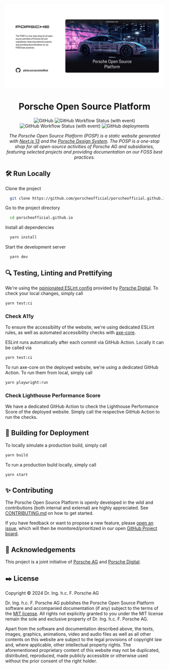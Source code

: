 <div align="center">
  <a target="_blank" rel="noopener noreferrer" href="https://opensource.porsche.com">
    <img src="https://github.com/porscheofficial/porscheofficial.github.io/blob/dd4b80e2eb5bab6c8fd9478220050e9ce6a0217f/src/app/opengraph-image.jpg" alt="" width="600" />
  </a>
  
# Porsche Open Source Platform

![GitHub](https://img.shields.io/github/license/porscheofficial/porscheofficial.github.io)
![GitHub Workflow Status (with event)](https://img.shields.io/github/actions/workflow/status/porscheofficial/porscheofficial.github.io/oso-repolinter.yml?label=OSO%20Repolinter)
![GitHub Workflow Status (with event)](https://img.shields.io/github/actions/workflow/status/porscheofficial/porscheofficial.github.io/e2e-tests.yml?label=End-to-end%20Testing)
![GitHub deployments](https://img.shields.io/github/deployments/porscheofficial/porscheofficial.github.io/github-pages?label=GitHub%20Pages%20Deployment)

_The Porsche Open Source Platform (POSP) is a static website generated with [Next.js 13](https://nextjs.org/) and the [Porsche Design System](https://designsystem.porsche.com/v3/).
The POSP is a one-stop shop for all open-source activities of Porsche AG and subsidiaries, featuring selected projects and providing documentation on our FOSS best practices._

</div>

## 🛠️ Run Locally

Clone the project

```bash
  git clone https://github.com/porscheofficial/porscheofficial.github.io.git
```

Go to the project directory

```bash
  cd porscheofficial.github.io
```

Install all dependencies

```bash
  yarn install
```

Start the development server

```bash
  yarn dev
```

## 🔍 Testing, Linting and Prettifying

We're using the [opinionated ESLint config](https://github.com/porscheofficial/eslint-config-porschedigital) provided by [Porsche Digital](https://www.porsche.digital/). To check your local changes, simply call

```bash
yarn test:ci
```

### Check A11y

To ensure the accessibility of the website, we're using dedicated ESLint rules,
as well as automated accessibility checks with [axe-core](https://github.com/dequelabs/axe-core).

ESLint runs automatically after each commit via GitHub Action. Locally it can be called via

```bash
yarn test:ci
```

To run axe-core on the deployed website, we're using a dedicated GitHub Action.
To run them from local, simply call

```bash
yarn playwright:run
```

### Check Lighthouse Performance Score

We have a dedicated GitHub Action to check the Lighthouse Performance Score of the deployed website.
Simply call the respective GitHub Action to run the checks.

## 🏁 Building for Deployment

To locally simulate a production build, simply call

```bash
yarn build
```

To run a production build locally, simply call

```bash
yarn start
```

## ✨ Contributing

The Porsche Open Source Platform is openly developed in the wild and contributions (both internal and external) are highly appreciated.
See [CONTRIBUTING.md](./CONTRIBUTING.md) on how to get started.

If you have feedback or want to propose a new feature, please [open an issue](https://github.com/porscheofficial/porscheofficial.github.io/issues),
which will then be monitored/prioritized in our open [GitHub Project board](https://github.com/orgs/porscheofficial/projects/2).

## 🙌 Acknowledgements

This project is a joint initiative of [Porsche AG](https://www.porsche.com) and [Porsche Digital](https://www.porsche.digital/).

## ✒️ License

Copyright © 2024 Dr. Ing. h.c. F. Porsche AG

Dr. Ing. h.c. F. Porsche AG publishes the Porsche Open Source Platform software and accompanied documentation (if any) subject to the terms of the [MIT license](./LICENSE.md). All rights not explicitly granted to you under the MIT license remain the sole and exclusive property of Dr. Ing. h.c. F. Porsche AG.

Apart from the software and documentation described above, the texts, images, graphics, animations, video and audio files as well as all other contents on this website are subject to the legal provisions of copyright law and, where applicable, other intellectual property rights. The aforementioned proprietary content of this website may not be duplicated, distributed, reproduced, made publicly accessible or otherwise used without the prior consent of the right holder.
